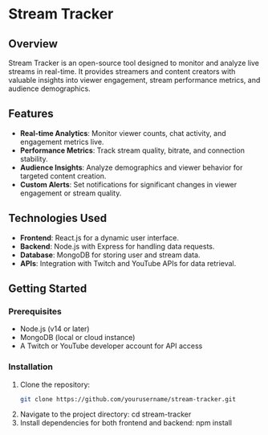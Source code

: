 # Stream Tracker

## Overview
Stream Tracker is an open-source tool designed to monitor and analyze live streams in real-time. It provides streamers and content creators with valuable insights into viewer engagement, stream performance metrics, and audience demographics.

## Features
- **Real-time Analytics**: Monitor viewer counts, chat activity, and engagement metrics live.
- **Performance Metrics**: Track stream quality, bitrate, and connection stability.
- **Audience Insights**: Analyze demographics and viewer behavior for targeted content creation.
- **Custom Alerts**: Set notifications for significant changes in viewer engagement or stream quality.

## Technologies Used
- **Frontend**: React.js for a dynamic user interface.
- **Backend**: Node.js with Express for handling data requests.
- **Database**: MongoDB for storing user and stream data.
- **APIs**: Integration with Twitch and YouTube APIs for data retrieval.

## Getting Started

### Prerequisites
- Node.js (v14 or later)
- MongoDB (local or cloud instance)
- A Twitch or YouTube developer account for API access

### Installation
1. Clone the repository:
   ```bash
   git clone https://github.com/yourusername/stream-tracker.git

2. Navigate to the project directory:
   cd stream-tracker
3. Install dependencies for both frontend and backend:
   npm install
   
